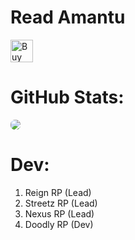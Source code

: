 # Read Amantu
<a href='https://ko-fi.com/amantukhan' target='_blank'><img height='36' style='border:0px;height:36px;' src='https://cdn.ko-fi.com/cdn/kofi3.png?v=3' border='0' alt='Buy Me a Coffee at ko-fi.com' /></a>
<br>
# GitHub Stats:
<a href="https://ko-fi.com/amantukhan" rel="nofollow"><img src='https://github-readme-stats.vercel.app/api?username=amantu-qbit&count_private=true&show_icons=true&theme=dark' style='border-radius:7px;'></a>

# Dev:
1. Reign RP (Lead)
2. Streetz RP (Lead)
3. Nexus RP (Lead)
4. Doodly RP (Dev)

